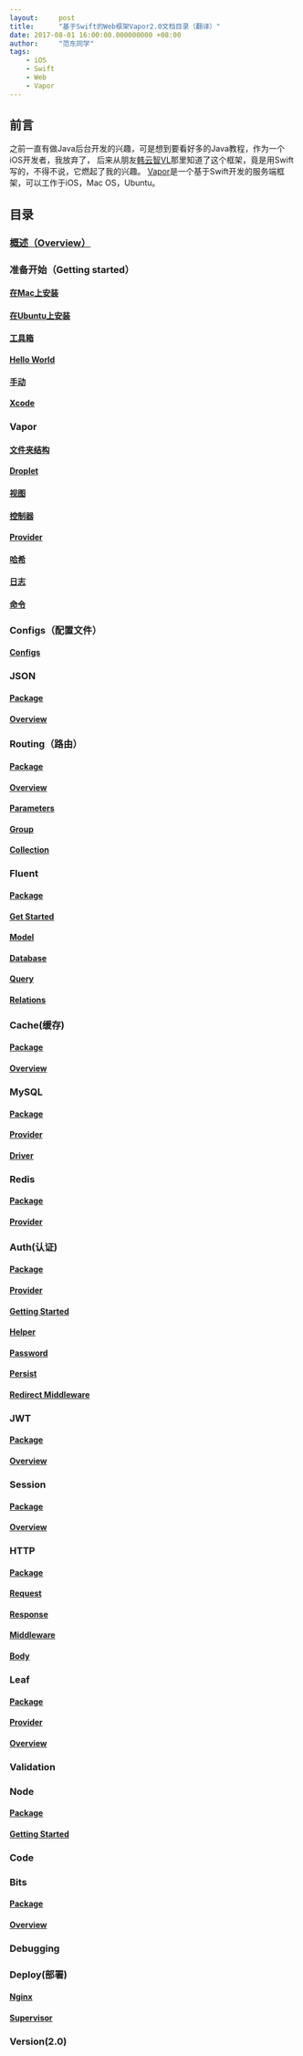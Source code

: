 ```yaml
---
layout:     post
title:      "基于Swift的Web框架Vapor2.0文档目录（翻译）"
date: 2017-08-01 16:00:00.000000000 +08:00
author:     "范东同学"
tags:
    - iOS
    - Swift
    - Web
    - Vapor
---
```

## 前言
之前一直有做Java后台开发的兴趣，可是想到要看好多的Java教程，作为一个iOS开发者，我放弃了，
后来从朋友[韩云智VL](http://www.jianshu.com/u/92f7630a351b)那里知道了这个框架，竟是用Swift写的，不得不说，它燃起了我的兴趣。
[Vapor](http://vapor.codes)是一个基于Swift开发的服务端框架，可以工作于iOS，Mac OS，Ubuntu。
## 目录
### [概述（Overview）](http://www.jianshu.com/p/0c0c6554e472)
### 准备开始（Getting started）
#### [在Mac上安装](https://github.com/fandongtongxue/VaporDoc/blob/master/Getting%20Started/01Install%20Mac%20OS.markdown)
#### [在Ubuntu上安装](https://github.com/fandongtongxue/VaporDoc/blob/master/Getting%20Started/02Install%20Ubuntu.markdown)
#### [工具箱](https://github.com/fandongtongxue/VaporDoc/blob/master/Getting%20Started/03ToolBox.markdown)
#### [Hello World](https://github.com/fandongtongxue/VaporDoc/blob/master/Getting%20Started/04Hello%20World.markdown)
#### [手动](https://github.com/fandongtongxue/VaporDoc/blob/master/Getting%20Started/05Manual.markdown)
#### [Xcode](https://github.com/fandongtongxue/VaporDoc/blob/master/Getting%20Started/06Xcode.markdown)
### Vapor
#### [文件夹结构](http://www.jianshu.com/p/a5681ecd0c43)
#### [Droplet](http://www.jianshu.com/p/a7df79df30b7)
#### [视图](http://www.jianshu.com/p/eff525cad446)
#### [控制器](http://www.jianshu.com/p/2db6fe8579d8)
#### [Provider](http://www.jianshu.com/p/f97612a271b1)
#### [哈希](http://www.jianshu.com/p/d07092711b3f)
#### [日志](http://www.jianshu.com/p/84558b3de9e5)
#### [命令](http://www.jianshu.com/p/1655275acfa8)
### Configs（配置文件）
#### [Configs](https://github.com/fandongtongxue/VaporDoc/blob/master/Config/Config.markdown)
### JSON
#### [Package](http://www.jianshu.com/p/87a42c06df7d)
#### [Overview](http://www.jianshu.com/p/95430b8e6026)
### Routing（路由）
#### [Package](https://github.com/fandongtongxue/VaporDoc/blob/master/Routing/01Package.markdown)
#### [Overview](https://github.com/fandongtongxue/VaporDoc/blob/master/Routing/02Overview.markdown)
#### [Parameters](https://github.com/fandongtongxue/VaporDoc/blob/master/Routing/03Parameters.markdown)
#### [Group](https://github.com/fandongtongxue/VaporDoc/blob/master/Routing/04Group.markdown)
#### [Collection](https://github.com/fandongtongxue/VaporDoc/blob/master/Routing/05Collection.markdown)
### Fluent
#### [Package](http://www.jianshu.com/p/5a2f6965f73b)
#### [Get Started](http://www.jianshu.com/p/f590e6449e47)
#### [Model](http://www.jianshu.com/p/a919cd994f5b)
#### [Database](http://www.jianshu.com/p/04d803ffb666)
#### [Query](http://www.jianshu.com/p/fb6d1a9949c7)
#### [Relations](http://www.jianshu.com/p/905239375d19)
### Cache(缓存)
#### [Package](https://github.com/fandongtongxue/VaporDoc/blob/master/Cache/01Package.markdown)
#### [Overview](https://github.com/fandongtongxue/VaporDoc/blob/master/Cache/02Overview.markdown)
### MySQL
#### [Package](http://www.jianshu.com/p/6f7a45138787)
#### [Provider](http://www.jianshu.com/p/406cecd2d742)
#### [Driver](http://www.jianshu.com/p/3bc2bfcbe26a)
### Redis
#### [Package](https://github.com/fandongtongxue/VaporDoc/blob/master/Redis/01Package.markdown)
#### [Provider](https://github.com/fandongtongxue/VaporDoc/blob/master/Redis/02Provider.markdown)
### Auth(认证)
#### [Package](http://www.jianshu.com/p/0d4344e0f1a0)
#### [Provider](http://www.jianshu.com/p/900e80cce498)
#### [Getting Started](http://www.jianshu.com/p/11c941b24724)
#### [Helper](http://www.jianshu.com/p/5d2905c605e8)
#### [Password](http://www.jianshu.com/p/4b24584fb033)
#### [Persist](http://www.jianshu.com/p/1c197ef8ddbb)
#### [Redirect Middleware](http://www.jianshu.com/p/d09dba0684b3)
### JWT
#### [Package](https://github.com/fandongtongxue/VaporDoc/blob/master/JWT/01Package.markdown)
#### [Overview](https://github.com/fandongtongxue/VaporDoc/blob/master/JWT/02Overview.markdown)
### Session
#### [Package](http://www.jianshu.com/p/30d8c92a98a5)
#### [Overview](http://www.jianshu.com/p/11b9178f64ed)
### HTTP
#### [Package](https://github.com/fandongtongxue/VaporDoc/blob/master/HTTP/01Package.markdown)
#### [Request](https://github.com/fandongtongxue/VaporDoc/blob/master/HTTP/02Request.markdown)
#### [Response](https://github.com/fandongtongxue/VaporDoc/blob/master/HTTP/03Response.markdown)
#### [Middleware](https://github.com/fandongtongxue/VaporDoc/blob/master/HTTP/04Middleware.markdown)
#### [Body](https://github.com/fandongtongxue/VaporDoc/blob/master/HTTP/05Body.markdown)
### Leaf
#### [Package](http://www.jianshu.com/p/5f631eac999f)
#### [Provider](http://www.jianshu.com/p/7e6c2c587899)
#### [Overview](http://www.jianshu.com/p/53c9477eda83)
### Validation
### Node
#### [Package](http://www.jianshu.com/p/9156c55afe84)
#### [Getting Started](http://www.jianshu.com/p/33c0544aa9ac)
### Code
### Bits
#### [Package](http://www.jianshu.com/p/d119e9939d1e)
#### [Overview](http://www.jianshu.com/p/7af1d3dbbd78)
### Debugging
### Deploy(部署)
#### [Nginx](http://www.jianshu.com/p/e211efa92785)
#### [Supervisor](http://www.jianshu.com/p/ac02861cba4d)
### Version(2.0)


